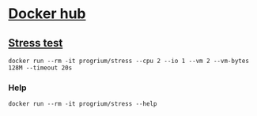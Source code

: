 # [Docker hub](https://registry.hub.docker.com)

## [Stress test](https://registry.hub.docker.com/r/progrium/stress)

```
docker run --rm -it progrium/stress --cpu 2 --io 1 --vm 2 --vm-bytes 128M --timeout 20s
```

### Help
```
docker run --rm -it progrium/stress --help 
```